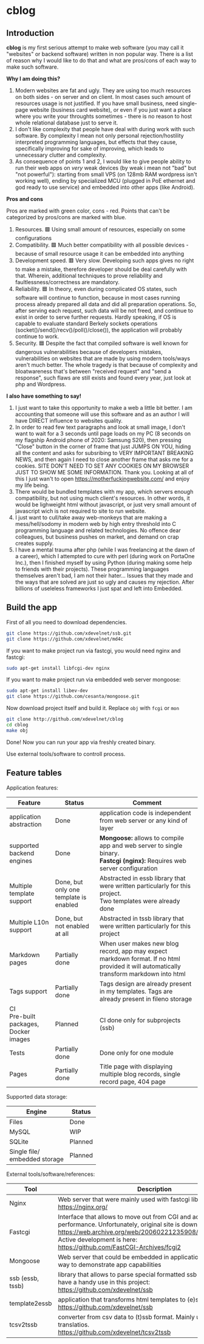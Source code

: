 # cblog

## Introduction

**cblog** is my first serious attempt to make web software (you may call it "websites" or backend software) written in non popular way. There is a list of reason why I would like to do that and what are pros/cons of each way to make such software.

**Why I am doing this?**

1. Modern websites are fat and ugly. They are using too much resources on both sides - on server and on client. In most cases such amount of resources usage is not justified. If you have small business, need single-page website (business card website), or even if you just want a place where you write your throughts sometimes - there is no reason to host whole relational database just to serve it.
2. I don't like complexity that people have deal with during work with such software. By complexity I mean not only personal rejection/hostility interpreted programming languages, but effects that they cause, specifically improving for sake of improving, which leads to unnecessary clutter and complexity.
3. As consequence of points 1 and 2, I would like to give people ability to run their web apps on _very_ weak devices (by weak i mean not "bad" but "not powerful"): starting from small VPS (on 128mb RAM wordpress isn't working well), ending by specialized MCU (plugged in PoE ethernet and god ready to use service) and embedded into other apps (like Android).

**Pros and cons**

Pros are marked with green color, cons - red. Points that can't be categorized by pros/cons are marked with blue.

1. Resources. 🟩 Using small amount of resources, especially on some configurations
2. Compatibility. 🟩 Much better compatibility with all possible devices - because of small resource usage it can be embedded into anything
3. Development speed. 🟥️ Very slow. Developing such apps gives no right to make a mistake, therefore developer should be deal carefully with that. Wherein, additional techniques to prove reliability and faultlessness/correctness are mandatory.
4. Reliability. 🟦 In theory, even during complicated OS states, such software will continue to function, because in most cases running process already prepared all data and did all preparation operations. So, after serving each request, such data will be not freed, and continue to exist in order to serve further requests. Hardly speaking, if OS is capable to evaluate standard Berkely sockets operations (socket()/send()/recv()/poll()/close()), the application will probably continue to work.
5. Security. 🟦 Despite the fact that compiled software is well known for dangerous vulnerabilities because of developers mistakes, vulnerabilities on websites that are made by using modern tools/ways aren't much better. The whole tragedy is that because of complexity and bloatwareness that's between "received request" and "send a response", such flaws are still exists and found every year, just look at php and Wordpress.

**I also have something to say!**

1. I just want to take this opportunity to make a web a little bit better. I am accounting that someone will use this software and as an author I will have DIRECT influence to websites quality.
2. In order to read few text paragraphs and look at small image, I don't want to wait for a 3 seconds until page loads on my PC (8 seconds on my flagship Android phone of 2020: Samsung S20), then pressing "Close" button in the corner of frame that just JUMPS ON YOU, hiding all the content and asks for subsribing to VERY IMPORTANT BREAKING NEWS, and then again I need to close another frame that asks me for a cookies. SITE DON'T NEED TO SET ANY COOKIES ON MY BROWSER JUST TO SHOW ME SOME INFORMATION. Thank you. Looking at all of this I just wan't to open https://motherfuckingwebsite.com/ and enjoy my life being.
3. There would be bundled templates with my app, which servers enough compatibility, but not using much client's resources. In other words, it would be lighweight html without javascript, or just very small amount of javascript wich is not required to site to run website.
4. I just want to cull/take away web-monkeys that are making a mess/hell/sodomy in modern web by high entry threshold into C programming language and related technologies. No offence dear colleagues, but business pushes on market, and demand on crap creates supply.
5. I have a mental trauma after php (while I was freelancing at the dawn of a career), which I attempted to cure with perl (during work on PortaOne Inc.), then I finished myself by using Python (during making some help to friends with their projects). These programming languages themselves aren't bad, I am not their hater... Issues that they made and the ways that are solved are just so ugly and causes my rejection. After billions of useleless frameworks I just spat and left into Embedded.

## Build the app

First of all you need to download dependencies.

```bash
git clone https://github.com/xdevelnet/ssb.git
git clone https://github.com/xdevelnet/md4c
```
If you want to make project run via fastcgi, you would need nginx and fastcgi:
```bash
sudo apt-get install libfcgi-dev nginx
```
If you want to make project run via embedded web server mongoose:
```bash
sudo apt-get install libev-dev
git clone https://github.com/cesanta/mongoose.git
```

Now download project itself and build it. Replace `obj` with `fcgi` or `mon`
```bash
git clone http://github.com/xdevelnet/cblog
cd cblog
make obj
```

Done! Now you can run your app via freshly created binary.

Use external tools/software to controll process.

## Feature tables

Application features:

|Feature|Status|Comment|
|-------|------|-------|
|application abstraction|Done|application code is independent from web server or any kind of layer|
|supported backend engines|Done|**Mongoose:** allows to compile app and web server to single binary.<br />**Fastcgi (nginx):** Requires web server configuration|
|Multiple template support|Done, but only one template is enabled|Abstracted in essb library that were written particularly for this project.<br />Two templates were already done|
|Multiple L10n support|Done, but not enabled at all|Abstracted in tssb library that were written particularly for this project
|Markdown pages|Partially done|When user makes new blog record, app may expect markdown format. If no html provided it will automatically transform markdown into html|
|Tags support|Partially done|Tags design are already present in my templates. Tags are already present in fileno storage|
|CI<br />Pre-built packages,<br />Docker images|Planned|CI done only for subprojects (ssb)|
|Tests|Partially done|Done only for one module|
|Pages|Partially done|Title page with displaying multiple blog records, single record page, 404 page|

Supported data storage:

|Engine|Status|
|------|------|
|Files|Done|
|MySQL|WIP|
|SQLite|Planned|
|Single file/<br />embedded storage|Planned|

External tools/software/references:

|Tool|Description|
|----|-----------|
|Nginx|Web server that were mainly used with fastcgi library.<br />https://nginx.org/|
|Fastcgi|Interface that allows to move out from CGI and achieve great performance. Unfortunately, original site is down, only archive left:<br />https://web.archive.org/web/20060221235908/http://fastcgi.com/ <br />Active development is here:<br />https://github.com/FastCGI-Archives/fcgi2|
|Mongoose|Web server that could be embedded in application. The easiest way to demonstrate app capabilities|
|ssb (essb, tssb)|library that allows to parse special formatted ssb data in order to have a handy use in this project:<br />https://github.com/xdevelnet/ssb|
|template2essb|application that transforms html templates to (e)ssb format:<br />https://github.com/xdevelnet/ssb|
|tcsv2tssb|converter from csv data to (t)ssb format. Mainly used to make text translatios.<br />https://github.com/xdevelnet/tcsv2tssb|
